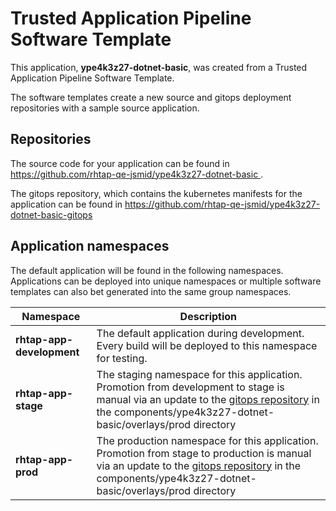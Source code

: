 # Trusted Application Pipeline Software Template

This application, **ype4k3z27-dotnet-basic**, was created from a Trusted Application Pipeline Software Template.

The software templates create a new source and gitops deployment repositories with a sample source application. 

## Repositories

The source code for your application can be found in [https://github.com/rhtap-qe-jsmid/ype4k3z27-dotnet-basic ](https://github.com/rhtap-qe-jsmid/ype4k3z27-dotnet-basic ).
 
The gitops repository, which contains the kubernetes manifests for the application can be found in 
[https://github.com/rhtap-qe-jsmid/ype4k3z27-dotnet-basic-gitops ](https://github.com/rhtap-qe-jsmid/ype4k3z27-dotnet-basic-gitops ) 

## Application namespaces 

The default application will be found in the following namespaces. Applications can be deployed into unique namespaces or multiple software templates can also bet generated into the same group namespaces.  

|  Namespace   |  Description   |  
| -------- | -------- |   
| **rhtap-app-development** | The default application during development. Every build will be deployed to this namespace for testing. | 
| **rhtap-app-stage** | The staging namespace for this application. Promotion from development to stage is manual via an update to the [gitops repository](https://github.com/rhtap-qe-jsmid/ype4k3z27-dotnet-basic-gitops ) in the components/ype4k3z27-dotnet-basic/overlays/prod directory |  
| **rhtap-app-prod** | The production namespace for this application. Promotion from stage to production is manual via an update to the [gitops repository](https://github.com/rhtap-qe-jsmid/ype4k3z27-dotnet-basic-gitops ) in the components/ype4k3z27-dotnet-basic/overlays/prod directory | 